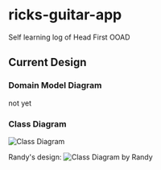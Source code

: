 # ricks-guitar-app
Self learning log of Head First OOAD

## Current Design

### Domain Model Diagram

not yet

### Class Diagram
![Class Diagram](http://www.plantuml.com/plantuml/proxy?cache=no&src=https://raw.github.com/Rindrics/dogs-door/main/_docs/class-diagram.txt)

Randy's design:
![Class Diagram by Randy](http://www.plantuml.com/plantuml/proxy?cache=no&src=https://raw.github.com/Rindrics/dogs-door/main/_docs/class-diagram-randy.txt)

